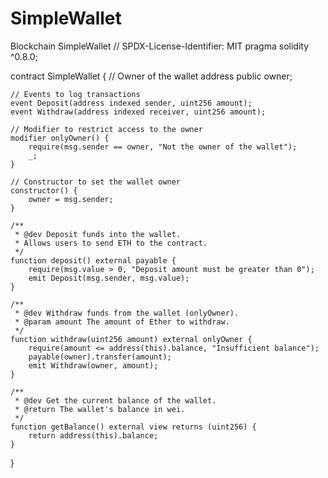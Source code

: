 # SimpleWallet
Blockchain SimpleWallet
// SPDX-License-Identifier: MIT
pragma solidity ^0.8.0;

contract SimpleWallet {
    // Owner of the wallet
    address public owner;

    // Events to log transactions
    event Deposit(address indexed sender, uint256 amount);
    event Withdraw(address indexed receiver, uint256 amount);

    // Modifier to restrict access to the owner
    modifier onlyOwner() {
        require(msg.sender == owner, "Not the owner of the wallet");
        _;
    }

    // Constructor to set the wallet owner
    constructor() {
        owner = msg.sender;
    }

    /**
     * @dev Deposit funds into the wallet.
     * Allows users to send ETH to the contract.
     */
    function deposit() external payable {
        require(msg.value > 0, "Deposit amount must be greater than 0");
        emit Deposit(msg.sender, msg.value);
    }

    /**
     * @dev Withdraw funds from the wallet (onlyOwner).
     * @param amount The amount of Ether to withdraw.
     */
    function withdraw(uint256 amount) external onlyOwner {
        require(amount <= address(this).balance, "Insufficient balance");
        payable(owner).transfer(amount);
        emit Withdraw(owner, amount);
    }

    /**
     * @dev Get the current balance of the wallet.
     * @return The wallet's balance in wei.
     */
    function getBalance() external view returns (uint256) {
        return address(this).balance;
    }
}
